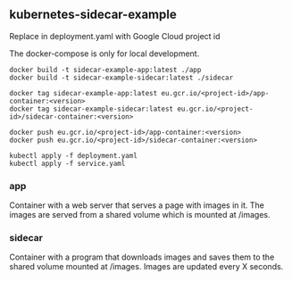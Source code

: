 ## kubernetes-sidecar-example

Replace <PROJECT-ID> in deployment.yaml with Google Cloud project id

The docker-compose is only for local development.

```console
docker build -t sidecar-example-app:latest ./app
docker build -t sidecar-example-sidecar:latest ./sidecar

docker tag sidecar-example-app:latest eu.gcr.io/<project-id>/app-container:<version>
docker tag sidecar-example-sidecar:latest eu.gcr.io/<project-id>/sidecar-container:<version>

docker push eu.gcr.io/<project-id>/app-container:<version>
docker push eu.gcr.io/<project-id>/sidecar-container:<version>

kubectl apply -f deployment.yaml
kubectl apply -f service.yaml
```

### app
Container with a web server that serves a page with images in it. The images are served from a shared volume which is mounted at /images.

### sidecar
Container with a program that downloads images and saves them to the shared volume mounted at /images. Images are updated every X seconds.

